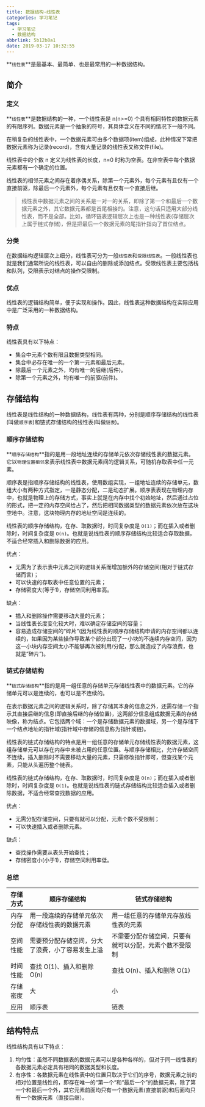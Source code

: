 ```yaml
---
title: 数据结构-线性表
categories: 学习笔记
tags:
  - 学习笔记
  - 数据结构
abbrlink: 5b12b8a1
date: 2019-03-17 10:32:55
---
```


**`线性表`**是最基本、最简单、也是最常用的一种数据结构。

## 简介 ##
### 定义 ###
**`线性表`**是数据结构的一种，一个线性表是 n(n>=0) 个具有相同特性的数据元素的有限序列。数据元素是一个抽象的符号，其具体含义在不同的情况下一般不同。

在稍复杂的线性表中，一个数据元素可由多个数据项(item)组成，此种情况下常把数据元素称为记录(record)，含有大量记录的线性表又称文件(file)。

线性表中的个数 n 定义为线性表的长度，n=0 时称为空表。在非空表中每个数据元素都有一个确定的位置。

线性表的相邻元素之间存在着序偶关系，除第一个元素外，每个元素有且仅有一个直接前驱，除最后一个元素外，每个元素有且仅有一个直接后继。

> 线性表中数据元素之间的关系是一对一的关系，即除了第一个和最后一个数据元素之外，其它数据元素都是首尾相接的。注意，这句话只适用大部分线性表，而不是全部。比如，循环链表逻辑层次上也是一种线性表(存储层次上属于链式存储)，但是把最后一个数据元素的尾指针指向了首位结点。

### 分类 ###
在数据结构逻辑层次上细分，线性表可分为一般`线性表`和`受限线性表`。一般线性表也就是我们通常所说的线性表，可以自由的删除或添加结点。受限线性表主要包括栈和队列，受限表示对结点的操作受限制。

### 优点 ###
线性表的逻辑结构简单，便于实现和操作。因此，线性表这种数据结构在实际应用中是广泛采用的一种数据结构。

### 特点 ###
线性表具有以下特点：
 - 集合中元素个数有限且数据类型相同。    
 - 集合中必存在唯一的一个第一元素和最后元素。
 - 除最后一个元素之外，均有唯一的后继(后件)。
 - 除第一个元素之外，均有唯一的前驱(前件)。

## 存储结构 ##
线性表是线性结构的一种数据结构，线性表有两种，分别是顺序存储结构的线性表(叫做`顺序表`)和链式存储结构的线性表(叫做`链表`)。

### 顺序存储结构 ###
**`顺序存储结构`**指的是用一段地址连续的存储单元依次存储线性表的数据元素。它以`物理位置相邻`来表示线性表中数据元素间的逻辑关系，可随机存取表中任一元素。

顺序表是指顺序存储结构的线性表，使用数组实现，一组地址连续的存储单元，数组大小有两种方式指定，一是静态分配，二是动态扩展。顺序表表现在物理内存中，也就是物理上的存储方式，事实上就是在内存中找个初始地址，然后通过占位的形式，把一定的内存空间给占了，然后把相同数据类型的数据元素依次放在这块空地中。注意，这块物理内存的地址空间是连续的。

线性表的顺序存储结构，在存、取数据时，时间复杂度是 `O(1)`；而在插入或者删除时，时间复杂度是 `O(n)`。也就是说线性表的顺序存储结构比较适合存取数据，不适合经常插入和删除数据的应用。

优点：
 - 无需为了表示表中元素之间的逻辑关系而增加额外的存储空间(相对于链式存储而言)；
 - 可以快速的存取表中任意位置的元素；
 - 存储密度大(等于1)，存储空间利用率高。

缺点：
 - 插入和删除操作需要移动大量的元素；
 - 当线性表长度变化较大时，难以确定存储空间的容量；
 - 容易造成存储空间的“碎片”(因为线性表的顺序存储结构申请的内存空间都以连续的，如果因为某些操作导致某个部分出现了一小块的不连续内存空间，因为这一小块内存空间太小不能够再次被利用/分配，那么就造成了内存浪费，也就是“碎片”)。

### 链式存储结构 ###
**`链式存储结构`**指的是用一组任意的存储单元存储线性表中的数据元素。它的存储单元可以是连续的，也可以是不连续的。

在表示数据元素之间的逻辑关系时，除了存储其本身的信息之外，还需存储一个指示其直接后继的信息(即直接后继的存储位置)，这两部分信息组成数据元素的存储映像，称为结点。它包括两个域：一个是存储数据元素的数据域，另一个是存储下一个结点地址的指针域(指针域中存储的信息称为指针或链)。

线性表的链式存储结构的特点是用一组任意的存储单元存储线性表的数据元素，这组存储单元可以存在内存中未被占用的任意位置。与顺序存储相比，允许存储空间不连续，插入删除时不需要移动大量的元素，只需修改指针即可，但查找某个元素，只能从头遍历整个链表。

线性表的链式存储结构，在存、取数据时，时间复杂度是 `O(n)`；而在插入或者删除时，时间复杂度是 `O(1)`。也就是说线性表的链式存储结构比较适合插入或者删除数据，不适合经常查找数据的应用。

优点：
 - 无需分配存储空间，只要有就可以分配，元素个数不受限制；
 - 可以快速插入或者删除元素。

缺点：
 - 查找操作需要从表头开始查找；
 - 存储密度小(小于1)，存储空间利用率低。

### 总结 ###

| 存储方式 | 顺序存储结构                                     | 链式存储结构                                           |
|:--------:|--------------------------------------------------|--------------------------------------------------------|
| 内存分配 | 用一段连续的存储单元依次存储线性表的数据元素     | 用一组任意的存储单元存放线性表的元素                   |
| 空间性能 | 需要预分配存储空间，分大了浪费，小了容易发生上溢 | 不需要分配存储空间，只要有就可以分配，元素个数不受限制 |
| 时间性能 | 查找 O(1)、插入和删除 O(n)                       | 查找 O(n)、插入和删除 O(1)                             |
| 存储密度 | 大 	                                      | 小                                                     |
| 应用     | 顺序表 	                                      | 链表                                                   |

## 结构特点 ##
线性结构具有以下特点：
1. 均匀性：虽然不同数据表的数据元素可以是各种各样的，但对于同一线性表的各数据元素必定具有相同的数据类型和长度。
2. 有序性：各数据元素在线性表中的位置只取决于它们的序号，数据元素之前的相对位置是线性的，即存在唯一的“第一个“和“最后一个”的数据元素，除了第一个和最后一个外，其它元素前面均只有一个数据元素(直接前驱)和后面均只有一个数据元素（直接后继）。

